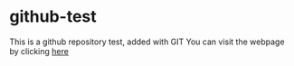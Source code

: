 # github-test
This is a github repository test, added with GIT
You can visit the webpage by clicking [here](https://zonnebloempje.github.io/github-test/)
